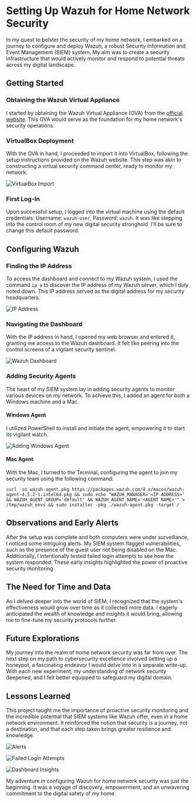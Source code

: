 # Setting Up Wazuh for Home Network Security

In my quest to bolster the security of my home network, I embarked on a journey to configure and deploy Wazuh, a robust Security Information and Event Management (SIEM) system. My aim was to create a security infrastructure that would actively monitor and respond to potential threats across my digital landscape.

## Getting Started

### Obtaining the Wazuh Virtual Appliance

I started by obtaining the Wazuh Virtual Appliance (OVA) from the [official website](https://wazuh.com/). This OVA would serve as the foundation for my home network's security operations.

### VirtualBox Deployment

With the OVA in hand, I proceeded to import it into VirtualBox, following the setup instructions provided on the Wazuh website. This step was akin to constructing a virtual security command center, ready to monitor my network.

![VirtualBox Import](https://i.imgur.com/T2zNYdp.png)

### First Log-In

Upon successful setup, I logged into the virtual machine using the default credentials: Username: `wazuh-user`, Password: `wazuh`. It was like stepping into the control room of my new digital security stronghold. I'll be sure to change this default password.

## Configuring Wazuh

### Finding the IP Address

To access the dashboard and connect to my Wazuh system, I used the command `ip a` to discover the IP address of my Wazuh server, which I duly noted down. This IP address served as the digital address for my security headquarters.

![IP Address](https://i.imgur.com/uXSlXIP.png)

### Navigating the Dashboard

With the IP address in hand, I opened my web browser and entered it, granting me access to the Wazuh dashboard. It felt like peering into the control screens of a vigilant security sentinel.

![Wazuh Dashboard](https://i.imgur.com/26xU0hY.png)

### Adding Security Agents

The heart of my SIEM system lay in adding security agents to monitor various devices on my network. To achieve this, I added an agent for both a Windows machine and a Mac.

#### Windows Agent

I utilized PowerShell to install and initiate the agent, empowering it to start its vigilant watch.

![Adding Windows Agent](https://i.imgur.com/Fv0ON8Y.png)

#### Mac Agent

With the Mac, I turned to the Terminal, configuring the agent to join my security team using the following command:

`curl -so wazuh-agent.pkg https://packages.wazuh.com/4.x/macos/wazuh-agent-4.5.2-1.intel64.pkg && sudo echo "WAZUH_MANAGER='<IP ADDRESS>' && WAZUH_AGENT_GROUP='default' && WAZUH_AGENT_NAME='<AGENT NAME>'" > /tmp/wazuh_envs && sudo installer -pkg ./wazuh-agent.pkg -target /`


## Observations and Early Alerts

After the setup was complete and both computers were under surveillance, I noticed some intriguing alerts. My SIEM system flagged vulnerabilities, such as the presence of the guest user not being disabled on the Mac. Additionally, I intentionally tested failed login attempts to see how the system responded. These early insights highlighted the power of proactive security monitoring.

## The Need for Time and Data

As I delved deeper into the world of SIEM, I recognized that the system's effectiveness would grow over time as it collected more data. I eagerly anticipated the wealth of knowledge and insights it would bring, allowing me to fine-tune my security protocols further.

## Future Explorations

My journey into the realm of home network security was far from over. The next step on my path to cybersecurity excellence involved setting up a honeypot, a fascinating endeavor I would delve into in a separate write-up. With each new experiment, my understanding of network security deepened, and I felt better equipped to safeguard my digital domain.

## Lessons Learned

This project taught me the importance of proactive security monitoring and the incredible potential that SIEM systems like Wazuh offer, even in a home network environment. It reinforced the notion that security is a journey, not a destination, and that each step taken brings greater resilience and knowledge.

![Alerts](insert-link-to-screenshot)

![Failed Login Attempts](insert-link-to-screenshot)

![Dashboard Insights](insert-link-to-screenshot)

My adventure in configuring Wazuh for home network security was just the beginning. It was a voyage of discovery, empowerment, and an unwavering commitment to the digital safety of my home.
